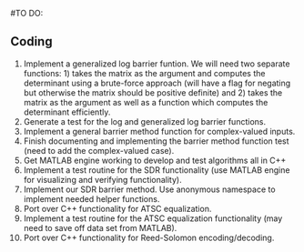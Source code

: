#TO DO:

## Coding
1. Implement a generalized log barrier funtion. We will need two separate
functions: 1) takes the matrix as the argument and computes the determinant
using a brute-force approach (will have a flag for negating but otherwise the
matrix should be positive definite) and 2) takes the matrix as the argument as
well as a function which computes the determinant efficiently.
1. Generate a test for the log and generalized log barrier functions.
1. Implement a general barrier method function for complex-valued inputs.
1. Finish documenting and implementing the barrier method function test (need to
add the complex-valued case).
1. Get MATLAB engine working to develop and test algorithms all in C++
1. Implement a test routine for the SDR functionality (use MATLAB engine for
visualizing and verifying functionality).
1. Implement our SDR barrier method. Use anonymous namespace to implement needed helper functions.
1. Port over C++ functionality for ATSC equalization.
1. Implement a test routine for the ATSC equalization functionality (may need to save off data set from MATLAB).
1. Port over C++ functionality for Reed-Solomon encoding/decoding.
